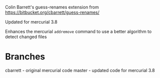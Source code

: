 Colin Barrett's guess-renames extension from https://bitbucket.org/cbarrett/guess-renames/

Updated for mercurial 3.8

Enhances the mercurial `addremove` command to use a better algorithm to detect changed files


Branches
========
cbarrett - original mercurial code
master - updated code for mercurial 3.8

